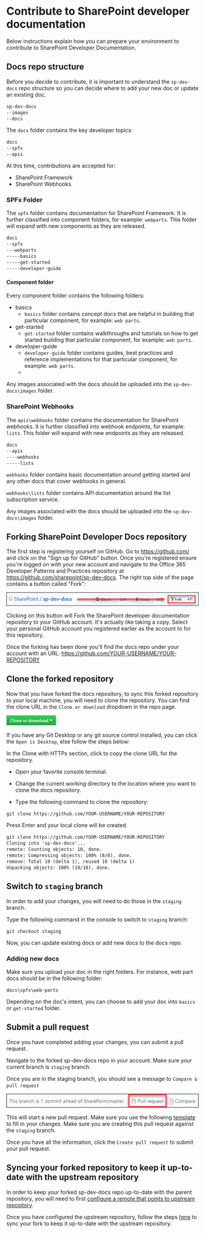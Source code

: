 # Contribute to SharePoint developer documentation
Below instructions explain how you can prepare your environment to contribute to SharePoint Developer Documentation.

## Docs repo structure

Before you decide to contribute, it is important to understand the `sp-dev-docs` repo structure so you can decide where to add your new doc or update an existing doc.

```
sp-dev-docs
--images
--docs
```

The `docs` folder contains the key developer topics:

```
docs
--spfx
--apis
```
At this time, contributions are accepted for:

* SharePoint Framework
* SharePoint Webhooks

### SPFx Folder

The `spfx` folder contains documentation for SharePoint Framework. It is further classified into component folders, for example: `webparts`. This folder will expand with new components as they are released.

```
docs
--spfx
---webparts
-----basics
-----get-started
-----developer-guide
```

#### Component folder
Every component folder contains the following folders:
* basics
    * `basics` folder contains concept docs that are helpful in building that particular component, for example: `web parts`. 
* get-started
    * `get-started` folder contains walkthroughs and tutorials on how to get started building that particular component, for example: `web parts`.
* developer-guide
    * `developer-guide` folder contains guides, best practices and reference implementations for that particular component, for example: `web parts`.
    * 
Any images associated with the docs should be uploaded into the `sp-dev-docs\images` folder.

### SharePoint Webhooks 

The `apis\webhooks` folder contains the documentation for SharePoint webhooks. It is further classified into webhook endpoints, for example: `lists`. This folder will expand with new endpoints as they are released.

```
docs
--apis
----webhooks
-----lists
```

`webhooks` folder contains basic documentation around getting started and any other docs that cover webhooks in general.

`webhooks\lists` folder contains API documentation around the list subscription service.

Any images associated with the docs should be uploaded into the `sp-dev-docs\images` folder.

## Forking SharePoint Developer Docs repository

The first step is registering yourself on GitHub. Go to https://github.com/ and click on the "Sign up for GitHub" button. Once you're registered ensure you're logged on with your new account and navigate to the Office 365 Developer Patterns and Practices repository at https://github.com/sharepoint/sp-dev-docs. The right top side of the page contains a button called "Fork":

![Fork the sp-dev-docs github repository](../images/contribute-fork-docs-repo.png)

Clicking on this button will Fork the SharePoint developer documentation repository to your GitHub account. It's actually like taking a copy. Select your personal GitHub account you registered earlier as the account to for this repository.

Once the forking has been done you'll find the docs repo under your account with an URL: https://github.com/YOUR-USERNAME/YOUR-REPOSITORY

## Clone the forked repository

Now that you have forked the docs repository, to sync this forked repository to your local machine, you will need to clone the repository. You can find the clone URL in the `Clone or download` dropdown in the repo page. 

![Clone the forked SharePoint developer docs repository](../images/contribute-docs-clone-options.png)

If you have any Git Desktop or any git source control installed, you can click the `Open is Desktop`, else follow the steps below:

In the Clone with HTTPs section, click  to copy the clone URL for the repository.

* Open your favorite console terminal.

* Change the current working directory to the location where you want to clone the docs repository.

* Type the following command to clone the repository:

```
git clone https://github.com/YOUR-USERNAME/YOUR-REPOSITORY
```

Press Enter and your local clone will be created.

```
git clone https://github.com/YOUR-USERNAME/YOUR-REPOSITORY
Cloning into 'sp-dev-docs'...
remote: Counting objects: 10, done.
remote: Compressing objects: 100% (8/8), done.
remove: Total 10 (delta 1), reused 10 (delta 1)
Unpacking objects: 100% (10/10), done.
```

## Switch to `staging` branch

In order to add your changes, you will need to do those in the `staging` branch.

Type the following command in the console to switch to `staging` branch:

```
git checkout staging
```

Now, you can update existing docs or add new docs to the docs repo.

### Adding new docs

Make sure you upload your doc in the right folders. For instance, web part docs should be in the following folder:

```
docs\spfx\web-parts
```
Depending on the doc's intent, you can choose to add your doc into  `basics` or `get-started` folder.

## Submit a pull request

Once you have completed adding your changes, you can submit a pull request. 

Navigate to the forked sp-dev-docs repo in your account. Make sure your current branch is `staging` branch.

Once you are in the staging branch, you should see a message to `Compare & pull request`

![Submit a pull request to sp-dev-docs repo](../images/contribute-docs-submit-pr.png)

This will start a new pull request. Make sure you use the following [template]() to fill in your changes. Make sure you are creating this pull request against the `staging` branch.

Once you have all the information, click the `Create pull request` to submit your pull request.

## Syncing your forked repository to keep it up-to-date with the upstream repository

In order to keep your forked sp-dev-docs repo up-to-date with the parent repository, you will need to first [configure a remote that points to upstream repository](https://help.github.com/articles/configuring-a-remote-for-a-fork).

Once you have configured the upstream repository, follow the steps [here](https://help.github.com/articles/configuring-a-remote-for-a-fork) to sync your fork to keep it up-to-date with the upstream repository.
